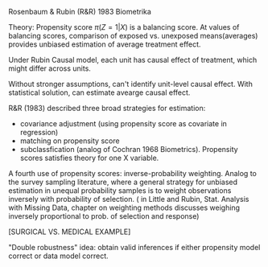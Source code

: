 

Rosenbaum & Rubin (R&R) 1983 Biometrika

Theory: Propensity score $\pi(Z=1|X)$ is a balancing score. At values of balancing scores, 
comparison of exposed vs. unexposed means(averages) provides unbiased estimation of average treatment effect.

Under Rubin Causal model, each unit has causal effect of treatment, which might differ across units.

Without stronger assumptions, can't identify unit-level causal effect. With statistical solution, can estimate
avearge causal effect.

R&R (1983) described three broad strategies for estimation:
- covariance adjustment (using propensity score as covariate in regression)
- matching on propensity score
- subclassfication (analog of Cochran 1968 Biometrics). Propensity scores satisfies theory for one X variable.

A fourth use of propensity scores: inverse-probability weighting. Analog to the survey sampling literature,
where a general strategy for unbiased estimation in unequal probability samples is to weight observations
inversely with probability of selection. ( in Little and Rubin, Stat. Analysis with Missing Data, chapter on
weighting methods discusses weighing inversely proportional to prob. of selection and response)


[SURGICAL VS. MEDICAL EXAMPLE]

"Double robustness" idea: obtain valid inferences if either propensity model correct or data model correct.

